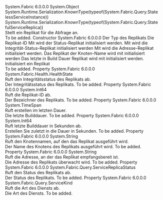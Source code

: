 <Type Name="Replica" FullName="System.Fabric.Query.Replica">
  <TypeSignature Language="C#" Value="public abstract class Replica" />
  <TypeSignature Language="ILAsm" Value=".class public auto ansi abstract beforefieldinit Replica extends System.Object" />
  <TypeSignature Language="DocId" Value="T:System.Fabric.Query.Replica" />
  <TypeSignature Language="VB.NET" Value="Public MustInherit Class Replica" />
  <TypeSignature Language="F#" Value="type Replica = class" />
  <AssemblyInfo>
    <AssemblyName>System.Fabric</AssemblyName>
    <AssemblyVersion>6.0.0.0</AssemblyVersion>
  </AssemblyInfo>
  <Base>
    <BaseTypeName>System.Object</BaseTypeName>
  </Base>
  <Interfaces />
  <Attributes>
    <Attribute>
      <AttributeName>System.Runtime.Serialization.KnownType(typeof(System.Fabric.Query.StatelessServiceInstance))</AttributeName>
    </Attribute>
    <Attribute>
      <AttributeName>System.Runtime.Serialization.KnownType(typeof(System.Fabric.Query.StatefulServiceReplica))</AttributeName>
    </Attribute>
  </Attributes>
  <Docs>
    <summary>
      <para>Stellt ein Replikat für die Abfrage an.</para>
    </summary>
    <remarks>To be added.</remarks>
  </Docs>
  <Members>
    <Member MemberName=".ctor">
      <MemberSignature Language="C#" Value="protected Replica (System.Fabric.Query.ServiceKind serviceKind, long id, System.Fabric.Query.ServiceReplicaStatus replicaStatus, System.Fabric.Health.HealthState healthState, string replicaAddress, string nodeName, TimeSpan lastInBuildDuration);" />
      <MemberSignature Language="ILAsm" Value=".method familyhidebysig specialname rtspecialname instance void .ctor(valuetype System.Fabric.Query.ServiceKind serviceKind, int64 id, valuetype System.Fabric.Query.ServiceReplicaStatus replicaStatus, valuetype System.Fabric.Health.HealthState healthState, string replicaAddress, string nodeName, valuetype System.TimeSpan lastInBuildDuration) cil managed" />
      <MemberSignature Language="DocId" Value="M:System.Fabric.Query.Replica.#ctor(System.Fabric.Query.ServiceKind,System.Int64,System.Fabric.Query.ServiceReplicaStatus,System.Fabric.Health.HealthState,System.String,System.String,System.TimeSpan)" />
      <MemberSignature Language="F#" Value="new System.Fabric.Query.Replica : System.Fabric.Query.ServiceKind * int64 * System.Fabric.Query.ServiceReplicaStatus * System.Fabric.Health.HealthState * string * string * TimeSpan -&gt; System.Fabric.Query.Replica" Usage="new System.Fabric.Query.Replica (serviceKind, id, replicaStatus, healthState, replicaAddress, nodeName, lastInBuildDuration)" />
      <MemberType>Constructor</MemberType>
      <AssemblyInfo>
        <AssemblyName>System.Fabric</AssemblyName>
        <AssemblyVersion>6.0.0.0</AssemblyVersion>
      </AssemblyInfo>
      <Parameters>
        <Parameter Name="serviceKind" Type="System.Fabric.Query.ServiceKind" />
        <Parameter Name="id" Type="System.Int64" />
        <Parameter Name="replicaStatus" Type="System.Fabric.Query.ServiceReplicaStatus" />
        <Parameter Name="healthState" Type="System.Fabric.Health.HealthState" />
        <Parameter Name="replicaAddress" Type="System.String" />
        <Parameter Name="nodeName" Type="System.String" />
        <Parameter Name="lastInBuildDuration" Type="System.TimeSpan" />
      </Parameters>
      <Docs>
        <param name="serviceKind">
          <para>Der Typ des Replikats</para>
        </param>
        <param name="id">
          <para>Die Replikat-ID</para>
        </param>
        <param name="replicaStatus">
          <para>Mit wird der Status-Replikat initialisiert werden.</para>
        </param>
        <param name="healthState">
          <para>Mit wird die Integrität-Status-Replikat initialisiert werden</para>
        </param>
        <param name="replicaAddress">
          <para>Mit wird die Adresse-Replikat initialisiert werden.</para>
        </param>
        <param name="nodeName">
          <para>Das Replikat der Knoten-Name wird mit initialisiert werden</para>
        </param>
        <param name="lastInBuildDuration">
          <para>Das letzte in Build Dauer Replikat wird mit initialisiert werden.</para>
        </param>
        <summary>
          <para>Initialisiert ein Replikat</para>
        </summary>
        <remarks>To be added.</remarks>
      </Docs>
    </Member>
    <Member MemberName="HealthState">
      <MemberSignature Language="C#" Value="public System.Fabric.Health.HealthState HealthState { get; }" />
      <MemberSignature Language="ILAsm" Value=".property instance valuetype System.Fabric.Health.HealthState HealthState" />
      <MemberSignature Language="DocId" Value="P:System.Fabric.Query.Replica.HealthState" />
      <MemberSignature Language="VB.NET" Value="Public ReadOnly Property HealthState As HealthState" />
      <MemberSignature Language="F#" Value="member this.HealthState : System.Fabric.Health.HealthState" Usage="System.Fabric.Query.Replica.HealthState" />
      <MemberType>Property</MemberType>
      <AssemblyInfo>
        <AssemblyName>System.Fabric</AssemblyName>
        <AssemblyVersion>6.0.0.0</AssemblyVersion>
      </AssemblyInfo>
      <ReturnValue>
        <ReturnType>System.Fabric.Health.HealthState</ReturnType>
      </ReturnValue>
      <Docs>
        <summary>
          <para>Ruft den Integritätsstatus des Replikats ab.</para>
        </summary>
        <value>
          <para>Der Integritätsstatus des Replikats.</para>
        </value>
        <remarks>To be added.</remarks>
      </Docs>
    </Member>
    <Member MemberName="Id">
      <MemberSignature Language="C#" Value="public long Id { get; protected set; }" />
      <MemberSignature Language="ILAsm" Value=".property instance int64 Id" />
      <MemberSignature Language="DocId" Value="P:System.Fabric.Query.Replica.Id" />
      <MemberSignature Language="VB.NET" Value="Public Property Id As Long" />
      <MemberSignature Language="F#" Value="member this.Id : int64 with get, set" Usage="System.Fabric.Query.Replica.Id" />
      <MemberType>Property</MemberType>
      <AssemblyInfo>
        <AssemblyName>System.Fabric</AssemblyName>
        <AssemblyVersion>6.0.0.0</AssemblyVersion>
      </AssemblyInfo>
      <ReturnValue>
        <ReturnType>System.Int64</ReturnType>
      </ReturnValue>
      <Docs>
        <summary>
          <para>Ruft die Replikat-ID ab.</para>
        </summary>
        <value>
          <para>Der Bezeichner des Replikats.</para>
        </value>
        <remarks>To be added.</remarks>
      </Docs>
    </Member>
    <Member MemberName="LastInBuildDuration">
      <MemberSignature Language="C#" Value="public TimeSpan LastInBuildDuration { get; }" />
      <MemberSignature Language="ILAsm" Value=".property instance valuetype System.TimeSpan LastInBuildDuration" />
      <MemberSignature Language="DocId" Value="P:System.Fabric.Query.Replica.LastInBuildDuration" />
      <MemberSignature Language="VB.NET" Value="Public ReadOnly Property LastInBuildDuration As TimeSpan" />
      <MemberSignature Language="F#" Value="member this.LastInBuildDuration : TimeSpan" Usage="System.Fabric.Query.Replica.LastInBuildDuration" />
      <MemberType>Property</MemberType>
      <AssemblyInfo>
        <AssemblyName>System.Fabric</AssemblyName>
        <AssemblyVersion>6.0.0.0</AssemblyVersion>
      </AssemblyInfo>
      <ReturnValue>
        <ReturnType>System.TimeSpan</ReturnType>
      </ReturnValue>
      <Docs>
        <summary>
          <para>Ruft erstellen im letzten Dauer.</para>
        </summary>
        <value>
          <para>Die letzte Builddauer.</para>
        </value>
        <remarks>To be added.</remarks>
      </Docs>
    </Member>
    <Member MemberName="LastInBuildDurationInSeconds">
      <MemberSignature Language="C#" Value="protected internal long LastInBuildDurationInSeconds { get; }" />
      <MemberSignature Language="ILAsm" Value=".property instance int64 LastInBuildDurationInSeconds" />
      <MemberSignature Language="DocId" Value="P:System.Fabric.Query.Replica.LastInBuildDurationInSeconds" />
      <MemberSignature Language="VB.NET" Value="Protected Friend ReadOnly Property LastInBuildDurationInSeconds As Long" />
      <MemberSignature Language="F#" Value="member this.LastInBuildDurationInSeconds : int64" Usage="System.Fabric.Query.Replica.LastInBuildDurationInSeconds" />
      <MemberType>Property</MemberType>
      <AssemblyInfo>
        <AssemblyName>System.Fabric</AssemblyName>
        <AssemblyVersion>6.0.0.0</AssemblyVersion>
      </AssemblyInfo>
      <ReturnValue>
        <ReturnType>System.Int64</ReturnType>
      </ReturnValue>
      <Docs>
        <summary>
            Ruft letzte Builddauer in Sekunden ab.
            </summary>
        <value>Erstellen Sie zuletzt in die Dauer in Sekunden.</value>
        <remarks>To be added.</remarks>
      </Docs>
    </Member>
    <Member MemberName="NodeName">
      <MemberSignature Language="C#" Value="public string NodeName { get; }" />
      <MemberSignature Language="ILAsm" Value=".property instance string NodeName" />
      <MemberSignature Language="DocId" Value="P:System.Fabric.Query.Replica.NodeName" />
      <MemberSignature Language="VB.NET" Value="Public ReadOnly Property NodeName As String" />
      <MemberSignature Language="F#" Value="member this.NodeName : string" Usage="System.Fabric.Query.Replica.NodeName" />
      <MemberType>Property</MemberType>
      <AssemblyInfo>
        <AssemblyName>System.Fabric</AssemblyName>
        <AssemblyVersion>6.0.0.0</AssemblyVersion>
      </AssemblyInfo>
      <ReturnValue>
        <ReturnType>System.String</ReturnType>
      </ReturnValue>
      <Docs>
        <summary>
          <para>Ruft den Knotennamen, auf den das Replikat ausgeführt wird.</para>
        </summary>
        <value>
          <para>Der Name des Knotens des Replikats ausgeführt wird.</para>
        </value>
        <remarks>To be added.</remarks>
      </Docs>
    </Member>
    <Member MemberName="ReplicaAddress">
      <MemberSignature Language="C#" Value="public string ReplicaAddress { get; }" />
      <MemberSignature Language="ILAsm" Value=".property instance string ReplicaAddress" />
      <MemberSignature Language="DocId" Value="P:System.Fabric.Query.Replica.ReplicaAddress" />
      <MemberSignature Language="VB.NET" Value="Public ReadOnly Property ReplicaAddress As String" />
      <MemberSignature Language="F#" Value="member this.ReplicaAddress : string" Usage="System.Fabric.Query.Replica.ReplicaAddress" />
      <MemberType>Property</MemberType>
      <AssemblyInfo>
        <AssemblyName>System.Fabric</AssemblyName>
        <AssemblyVersion>6.0.0.0</AssemblyVersion>
      </AssemblyInfo>
      <ReturnValue>
        <ReturnType>System.String</ReturnType>
      </ReturnValue>
      <Docs>
        <summary>
          <para>Ruft die Adresse, an der das Replikat empfangsbereit ist.</para>
        </summary>
        <value>
          <para>Die Adresse des Replikats überwacht wird.</para>
        </value>
        <remarks>To be added.</remarks>
      </Docs>
    </Member>
    <Member MemberName="ReplicaStatus">
      <MemberSignature Language="C#" Value="public System.Fabric.Query.ServiceReplicaStatus ReplicaStatus { get; }" />
      <MemberSignature Language="ILAsm" Value=".property instance valuetype System.Fabric.Query.ServiceReplicaStatus ReplicaStatus" />
      <MemberSignature Language="DocId" Value="P:System.Fabric.Query.Replica.ReplicaStatus" />
      <MemberSignature Language="VB.NET" Value="Public ReadOnly Property ReplicaStatus As ServiceReplicaStatus" />
      <MemberSignature Language="F#" Value="member this.ReplicaStatus : System.Fabric.Query.ServiceReplicaStatus" Usage="System.Fabric.Query.Replica.ReplicaStatus" />
      <MemberType>Property</MemberType>
      <AssemblyInfo>
        <AssemblyName>System.Fabric</AssemblyName>
        <AssemblyVersion>6.0.0.0</AssemblyVersion>
      </AssemblyInfo>
      <ReturnValue>
        <ReturnType>System.Fabric.Query.ServiceReplicaStatus</ReturnType>
      </ReturnValue>
      <Docs>
        <summary>
          <para>Ruft den Status des Replikats ab.</para>
        </summary>
        <value>
          <para>Der Status des Replikats.</para>
        </value>
        <remarks>To be added.</remarks>
      </Docs>
    </Member>
    <Member MemberName="ServiceKind">
      <MemberSignature Language="C#" Value="public System.Fabric.Query.ServiceKind ServiceKind { get; }" />
      <MemberSignature Language="ILAsm" Value=".property instance valuetype System.Fabric.Query.ServiceKind ServiceKind" />
      <MemberSignature Language="DocId" Value="P:System.Fabric.Query.Replica.ServiceKind" />
      <MemberSignature Language="VB.NET" Value="Public ReadOnly Property ServiceKind As ServiceKind" />
      <MemberSignature Language="F#" Value="member this.ServiceKind : System.Fabric.Query.ServiceKind" Usage="System.Fabric.Query.Replica.ServiceKind" />
      <MemberType>Property</MemberType>
      <AssemblyInfo>
        <AssemblyName>System.Fabric</AssemblyName>
        <AssemblyVersion>6.0.0.0</AssemblyVersion>
      </AssemblyInfo>
      <ReturnValue>
        <ReturnType>System.Fabric.Query.ServiceKind</ReturnType>
      </ReturnValue>
      <Docs>
        <summary>
            Ruft die Art des Diensts ab.
            </summary>
        <value>Die Art des Diensts.</value>
        <remarks>To be added.</remarks>
      </Docs>
    </Member>
  </Members>
</Type>
